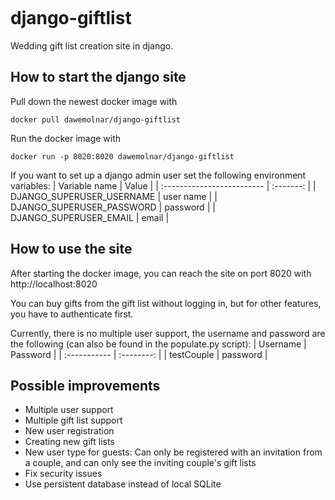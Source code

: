 [![<SemaphoreCI>](https://dawemolnar.semaphoreci.com/badges/django-giftlist.svg?style=shields)](https://dawemolnar.semaphoreci.com/projects/django-giftlist)
# django-giftlist
Wedding gift list creation site in django.

## How to start the django site
Pull down the newest docker image with
```
docker pull dawemolnar/django-giftlist
```
Run the docker image with
```
docker run -p 8020:8020 dawemolnar/django-giftlist 
```
If you want to set up a django admin user set the following environment variables:
| Variable name              | Value     |
| :------------------------- | :-------: |
| DJANGO_SUPERUSER_USERNAME  | user name |
| DJANGO_SUPERUSER_PASSWORD  | password  |
| DJANGO_SUPERUSER_EMAIL     | email     |

## How to use the site

After starting the docker image, you can reach the site on port 8020 with http://localhost:8020

You can buy gifts from the gift list without logging in, but for other features, you have to authenticate first.

Currently, there is no multiple user support, the username and password are the following (can also be found in the populate.py script):
| Username     | Password   |
| :----------- | :--------: |
| testCouple   | password   |

## Possible improvements
* Multiple user support
* Multiple gift list support
* New user registration
* Creating new gift lists
* New user type for guests: Can only be registered with an invitation from a couple, and can only see the inviting couple's gift lists
* Fix security issues
* Use persistent database instead of local SQLite
